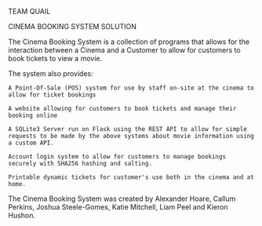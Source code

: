 TEAM QUAIL

CINEMA BOOKING SYSTEM SOLUTION

The Cinema Booking System is a collection of programs that allows for the interaction between a Cinema and a Customer to allow for customers to book tickets to view a movie.

The system also provides:


 	A Point-Of-Sale (POS) system for use by staff on-site at the cinema to allow for ticket bookings

 	A website allowing for customers to book tickets and manage their booking online

 	A SQLite3 Server run on Flask using the REST API to allow for simple requests to be made by the above systems about movie information using a custom API.

 	Account login system to allow for customers to manage bookings securely with SHA256 hashing and salting.

 	Printable dynamic tickets for customer's use both in the cinema and at home.


The Cinema Booking System was created by Alexander Hoare, Callum Perkins, Joshua Steele-Gomes, Katie Mitchell, Liam Peel and Kieron Hushon.
